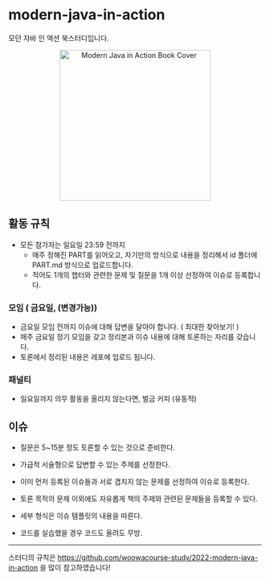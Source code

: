 # modern-java-in-action
모던 자바 인 액션 북스터디입니다.
<div align="center">
  <img src="https://github.com/SSAFY-Book-Study/modern-java-in-action/assets/49369306/daf8f0c9-ba55-44d7-9d46-2b9607e95df9" alt="Modern Java in Action Book Cover" width="300">
</div>

## 활동 규칙
- 모든 참가자는 일요일 23:59 전까지
  - 매주 정해진 PART를 읽어오고, 자기만의 방식으로 내용을 정리해서 id 폴더에 PART.md 방식으로 업로드합니다.
  - 적어도 1개의 챕터와 관련한 문제 및 질문을 1개 이상 선정하여 이슈로 등록합니다.

### 모임 ( 금요일, (변경가능))
- 금요일 모임 전까지 이슈에 대해 답변을 달아야 합니다. ( 최대한 찾아보기! )
- 매주 금요일 정기 모임을 갖고 정리본과 이슈 내용에 대해 토론하는 자리를 갖습니다.
- 토론에서 정리된 내용은 레포에 업로드 됩니다.

### 패널티
- 일요일까지 의무 활동을 올리지 않는다면, 벌금 커피 (유동적)

## 이슈
- 질문은 5~15분 정도 토론할 수 있는 것으로 준비한다.

- 가급적 서술형으로 답변할 수 있는 주제를 선정한다.

- 이미 먼저 등록된 이슈들과 서로 겹치지 않는 문제를 선정하여 이슈로 등록한다.

- 토론 목적의 문제 이외에도 자유롭게 책의 주제와 관련된 문제들을 등록할 수 있다.

- 세부 형식은 이슈 템플릿의 내용을 따른다.

- 코드를 실습했을 경우 코드도 올려도 무방.



----


스터디의 규칙은 https://github.com/woowacourse-study/2022-modern-java-in-action 을 많이 참고하였습니다!

